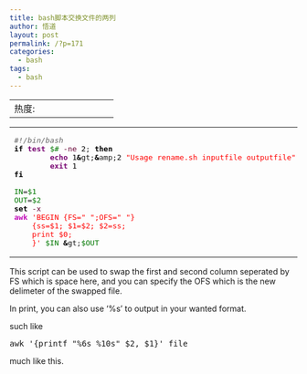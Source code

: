 ```yaml
---
title: bash脚本交换文件的两列
author: 悟道
layout: post
permalink: /?p=171
categories:
  - bash
tags:
  - bash
---
```

<table>
  <tr cellpadding=0><td>
    热度:
  </td><td cellpadding=0><img src='http://210.75.224.29/wordpress/wp-content/plugins/statpresscn/images/sun.gif' width=10 height=10 border=0 /></td><td cellpadding=0><img src='http://210.75.224.29/wordpress/wp-content/plugins/statpresscn/images/sun.gif' width=10 height=10 border=0 /></td><td cellpadding=0><img src='http://210.75.224.29/wordpress/wp-content/plugins/statpresscn/images/sun_dark.gif' width=10 height=10 border=0 /></td><td cellpadding=0><img src='http://210.75.224.29/wordpress/wp-content/plugins/statpresscn/images/sun_dark.gif' width=10 height=10 border=0 /></td><td cellpadding=0><img src='http://210.75.224.29/wordpress/wp-content/plugins/statpresscn/images/sun_dark.gif' width=10 height=10 border=0 /></td></tr>
</table>

<div class="wp_codebox">
  <table>
    <tr id="p1713">
      <td class="code" id="p171code3">
        <pre class="bash" style="font-family:monospace;"><span style="color: #666666; font-style: italic;">#!/bin/bash</span>
<span style="color: #000000; font-weight: bold;">if</span> <span style="color: #7a0874; font-weight: bold;">test</span> <span style="color: #007800;">$#</span> <span style="color: #660033;">-ne</span> <span style="color: #000000;">2</span>; <span style="color: #000000; font-weight: bold;">then</span>
        <span style="color: #7a0874; font-weight: bold;">echo</span> <span style="color: #000000;">1</span><span style="color: #000000; font-weight: bold;">&</span>gt;<span style="color: #000000; font-weight: bold;">&</span>amp;<span style="color: #000000;">2</span> <span style="color: #ff0000;">"Usage rename.sh inputfile outputfile"</span>
        <span style="color: #7a0874; font-weight: bold;">exit</span> <span style="color: #000000;">1</span>
<span style="color: #000000; font-weight: bold;">fi</span>
&nbsp;
<span style="color: #007800;">IN</span>=<span style="color: #007800;">$1</span>
<span style="color: #007800;">OUT</span>=<span style="color: #007800;">$2</span>
<span style="color: #000000; font-weight: bold;">set</span> <span style="color: #660033;">-x</span>
<span style="color: #c20cb9; font-weight: bold;">awk</span> <span style="color: #ff0000;">'BEGIN {FS=" ";OFS=" "}
	{ss=$1; $1=$2; $2=ss;
	print $0;
	}'</span> <span style="color: #007800;">$IN</span> <span style="color: #000000; font-weight: bold;">&</span>gt;<span style="color: #007800;">$OUT</span></pre>
      </td>
    </tr>
  </table>
</div>

This script can be used to swap the first and second column seperated by FS which is space here, and you can specify the OFS which is the new delimeter of the swapped file.

In print, you can also use &#8216;%s&#8217; to output in your wanted format.

such like

<pre lang="”bash”">awk '{printf "%6s %10s" $2, $1}' file</pre>

much like this.